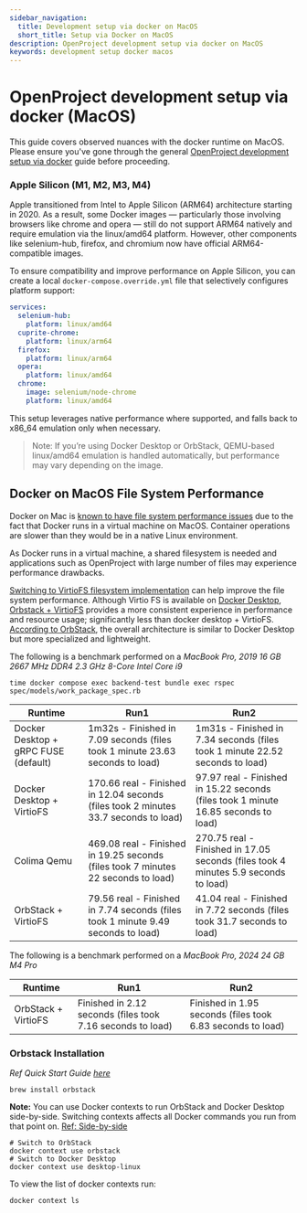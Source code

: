 ```yaml
---
sidebar_navigation:
  title: Development setup via docker on MacOS
  short_title: Setup via Docker on MacOS
description: OpenProject development setup via docker on MacOS
keywords: development setup docker macos
---
```


# OpenProject development setup via docker (MacOS)

This guide covers observed nuances with the docker runtime on MacOS. Please ensure you've gone through the general [OpenProject development setup via docker](../docker) guide before proceeding.

### Apple Silicon (M1, M2, M3, M4)

Apple transitioned from Intel to Apple Silicon (ARM64) architecture starting in 2020. As a result, some Docker images — particularly those involving browsers like chrome and opera — still do not support ARM64 natively and require emulation via the linux/amd64 platform. However, other components like selenium-hub, firefox, and chromium now have official ARM64-compatible images.

To ensure compatibility and improve performance on Apple Silicon, you can create a local `docker-compose.override.yml` file that selectively configures platform support:

```yaml
services:
  selenium-hub:
    platform: linux/amd64
  cuprite-chrome:
    platform: linux/arm64
  firefox:
    platform: linux/arm64
  opera:
    platform: linux/amd64
  chrome:
    image: selenium/node-chrome
    platform: linux/amd64
```
This setup leverages native performance where supported, and falls back to x86_64 emulation only when necessary.
> Note: If you’re using Docker Desktop or OrbStack, QEMU-based linux/amd64 emulation is handled automatically, but performance may vary depending on the image.

## Docker on MacOS File System Performance

Docker on Mac is [known to have file system performance issues](https://github.com/docker/roadmap/issues/7) due to the fact that Docker runs in a virtual machine on MacOS.
Container operations are slower than they would be in a native Linux environment.

As Docker runs in a virtual machine, a shared filesystem is needed and applications such as OpenProject with large number of files may experience performance drawbacks.

[Switching to VirtioFS filesystem implementation](https://www.docker.com/blog/speed-boost-achievement-unlocked-on-docker-desktop-4-6-for-mac/) can help improve the file system performance. Although Virtio FS is available on [Docker Desktop](https://docs.docker.com/desktop/install/mac-install/), [Orbstack + VirtioFS](https://orbstack.dev/) provides a more consistent experience in performance and resource usage; significantly less than docker desktop + VirtioFS. [According to OrbStack](https://docs.orbstack.dev/architecture#docker), the overall architecture is similar to Docker Desktop but more specialized and lightweight.

The following is a benchmark performed on a _MacBook Pro, 2019 16 GB 2667 MHz DDR4 2.3 GHz 8-Core Intel Core i9_

```shell
time docker compose exec backend-test bundle exec rspec spec/models/work_package_spec.rb
```

| Runtime    | Run1 | Run2|
| -------- | ------- |-------|
| Docker Desktop + gRPC FUSE (default)  | 1m32s - Finished in 7.09 seconds (files took 1 minute 23.63 seconds to load)  |  1m31s - Finished in 7.34 seconds (files took 1 minute 22.52 seconds to load)|
| Docker Desktop + VirtioFS  |  170.66 real - Finished in 12.04 seconds (files took 2 minutes 33.7 seconds to load)  | 97.97 real - Finished in 15.22 seconds (files took 1 minute 16.85 seconds to load) |
| Colima Qemu  | 469.08 real - Finished in 19.25 seconds (files took 7 minutes 22 seconds to load)     |  270.75 real - Finished in 17.05 seconds (files took 4 minutes 5.9 seconds to load) |
| OrbStack + VirtioFS  | 79.56 real - Finished in 7.74 seconds (files took 1 minute 9.49 seconds to load)    | 41.04 real - Finished in 7.72 seconds (files took 31.7 seconds to load) |

The following is a benchmark performed on a _MacBook Pro, 2024 24 GB M4 Pro_

| Runtime    | Run1 | Run2|
| -------- | ------- |-------|
| OrbStack + VirtioFS  | Finished in 2.12 seconds (files took 7.16 seconds to load)    | Finished in 1.95 seconds (files took 6.83 seconds to load) |


### Orbstack Installation

_Ref Quick Start Guide [here](https://docs.orbstack.dev/quick-start)_

```shell
brew install orbstack
```

**Note:** You can use Docker contexts to run OrbStack and Docker Desktop side-by-side. Switching contexts affects all Docker commands you run from that point on. [Ref: Side-by-side](https://docs.orbstack.dev/install#reverting)

```shell
# Switch to OrbStack
docker context use orbstack
# Switch to Docker Desktop
docker context use desktop-linux
```

To view the list of docker contexts run:

```shell
docker context ls
```

